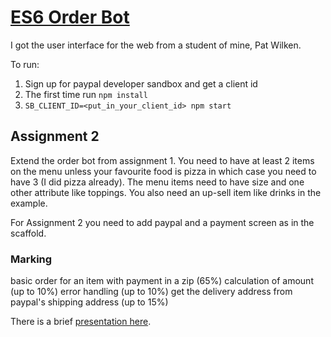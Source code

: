# <a href="https://github.com/rhildred/ES6OrderBot" target="_blank">ES6 Order Bot</a>

I got the user interface for the web from a student of mine, Pat Wilken.

To run:

1. Sign up for paypal developer sandbox and get a client id
2. The first time run `npm install`
3. `SB_CLIENT_ID=<put_in_your_client_id> npm start`

## Assignment 2

Extend the order bot from assignment 1. You need to have at least 2 items on the menu unless your favourite food is pizza in which case you need to have 3 (I did pizza already). The menu items need to have size and one other attribute like toppings. You also need an up-sell item like drinks in the example.

For Assignment 2 you need to add paypal and a payment screen as in the scaffold.

### Marking

basic order for an item with payment in a zip (65%)
calculation of amount (up to 10%)
error handling (up to 10%)
get the delivery address from paypal's shipping address (up to 15%)

There is a brief [presentation here](ES6Templates.pdf).